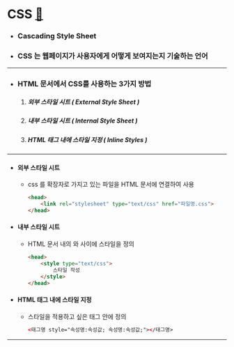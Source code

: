 # CSS [&#128209;](https://www.w3schools.com/)


- ### Cascading Style Sheet
- ### CSS 는 웹페이지가 사용자에게 어떻게 보여지는지 기술하는 언어

-----

- ### HTML 문서에서 CSS를 사용하는 3가지 방법
	1. ##### 외부 스타일 시트 ( External Style Sheet )
	2. ##### 내부 스타일 시트 ( Internal Style Sheet )
	3. ##### HTML 태그 내에 스타일 지정 ( Inline Styles )

-----

- #### 외부 스타일 시트
  - css 를 확장자로 가지고 있는 파일을 HTML 문서에 연결하여 사용
    ~~~html
    <head>
    	<link rel="stylesheet" type="text/css" href="파일명.css">
    </head>
    ~~~

- #### 내부 스타일 시트
  - HTML 문서 내의 <head> 와 </head> 사이에 스타일을 정의
  	~~~html
    <head>
        <style type="text/css">
        	스타일 작성
        </style>
    </head>
    ~~~

- #### HTML 태그 내에 스타일 지정
  - 스타일을 적용하고 싶은 태그 안에 정의
    ~~~html
    <태그명 style="속성명:속성값; 속성명:속성값;"></태그명>
    ~~~

-----


